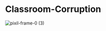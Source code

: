 # Classroom-Corruption

![pixil-frame-0 (3)](https://user-images.githubusercontent.com/95474661/230202703-84d49795-b57a-4f6d-84b4-a2929bfbc60f.png)

